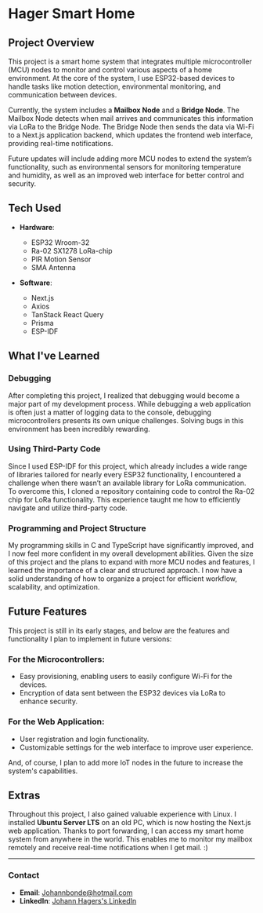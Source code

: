 # Hager Smart Home

## Project Overview

This project is a smart home system that integrates multiple microcontroller (MCU) nodes to monitor and control various aspects of a home environment. At the core of the system, I use ESP32-based devices to handle tasks like motion detection, environmental monitoring, and communication between devices.

Currently, the system includes a **Mailbox Node** and a **Bridge Node**. The Mailbox Node detects when mail arrives and communicates this information via LoRa to the Bridge Node. The Bridge Node then sends the data via Wi-Fi to a Next.js application backend, which updates the frontend web interface, providing real-time notifications.

Future updates will include adding more MCU nodes to extend the system’s functionality, such as environmental sensors for monitoring temperature and humidity, as well as an improved web interface for better control and security.

## Tech Used

- **Hardware**:
    - ESP32 Wroom-32
    - Ra-02 SX1278 LoRa-chip
    - PIR Motion Sensor
    - SMA Antenna

- **Software**:
    - Next.js
    - Axios
    - TanStack React Query
    - Prisma
    - ESP-IDF

## What I've Learned

### Debugging  
After completing this project, I realized that debugging would become a major part of my development process. While debugging a web application is often just a matter of logging data to the console, debugging microcontrollers presents its own unique challenges. Solving bugs in this environment has been incredibly rewarding.

### Using Third-Party Code  
Since I used ESP-IDF for this project, which already includes a wide range of libraries tailored for nearly every ESP32 functionality, I encountered a challenge when there wasn’t an available library for LoRa communication. To overcome this, I cloned a repository containing code to control the Ra-02 chip for LoRa functionality. This experience taught me how to efficiently navigate and utilize third-party code.

### Programming and Project Structure  
My programming skills in C and TypeScript have significantly improved, and I now feel more confident in my overall development abilities. Given the size of this project and the plans to expand with more MCU nodes and features, I learned the importance of a clear and structured approach. I now have a solid understanding of how to organize a project for efficient workflow, scalability, and optimization.

## Future Features

This project is still in its early stages, and below are the features and functionality I plan to implement in future versions:

### For the Microcontrollers:
- Easy provisioning, enabling users to easily configure Wi-Fi for the devices.
- Encryption of data sent between the ESP32 devices via LoRa to enhance security.

### For the Web Application:
- User registration and login functionality.
- Customizable settings for the web interface to improve user experience.

And, of course, I plan to add more IoT nodes in the future to increase the system's capabilities.

## Extras

Throughout this project, I also gained valuable experience with Linux. I installed **Ubuntu Server LTS** on an old PC, which is now hosting the Next.js web application. Thanks to port forwarding, I can access my smart home system from anywhere in the world. This enables me to monitor my mailbox remotely and receive real-time notifications when I get mail. :)

---

### Contact

- **Email**: Johannbonde@hotmail.com  
- **LinkedIn**: [Johann Hagers's LinkedIn](https://www.linkedin.com/in/johann-bonde-hager-9424b531b/)
